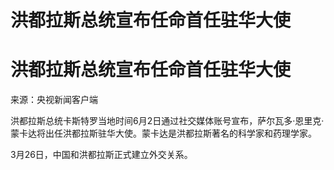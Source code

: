 # 洪都拉斯总统宣布任命首任驻华大使

# 洪都拉斯总统宣布任命首任驻华大使

来源：央视新闻客户端

洪都拉斯总统卡斯特罗当地时间6月2日通过社交媒体账号宣布，萨尔瓦多·恩里克·蒙卡达将出任洪都拉斯驻华大使。蒙卡达是洪都拉斯著名的科学家和药理学家。

3月26日，中国和洪都拉斯正式建立外交关系。

